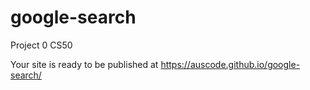 # google-search
Project 0 CS50 

Your site is ready to be published at https://auscode.github.io/google-search/
